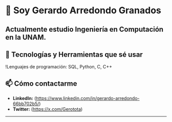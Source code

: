 # 👋 Soy Gerardo Arredondo Granados

Actualmente estudio Ingeniería en Computación en la UNAM. 
---

## 🔧 Tecnologías y Herramientas que sé usar

!Lenguajes de programación: SQL, Python, C, C++ 



## 📫 Cómo contactarme

- **LinkedIn:** (https://www.linkedin.com/in/gerardo-arredondo-66bb702b5/)
- **Twitter:** (https://x.com/Gerotota)

---
